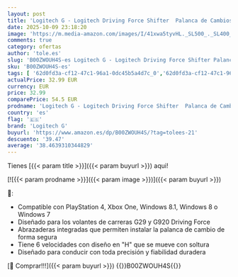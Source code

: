 ```yaml
---
layout: post
title: 'Logitech G - Logitech Driving Force Shifter  Palanca de Cambios Para Volante G29 y G920  Playstation 4  Alámbrico  Sin sistema operativo  Negro'
date: 2025-10-09 23:18:20
image: 'https://m.media-amazon.com/images/I/41xwa5tyvHL._SL500_._SL400_.jpg'
comments: true
category: ofertas
author: 'tole.es'
slug: 'B00ZWOUH4S-es Logitech G - Logitech Driving Force Shifter Palanca de...'
sku: 'B00ZWOUH4S-es'
tags: [ '62d0fd3a-cf12-47c1-96a1-0dc45b5a4d7c_0','62d0fd3a-cf12-47c1-96a1-0dc45b5a4d7c_3801','62d0fd3a-cf12-47c1-96a1-0dc45b5a4d7c_701','62d0fd3a-cf12-47c1-96a1-0dc45b5a4d7c_7201','Accessories  gaming','Arborist Merchandising Root','Hardware y juegos para PlayStation 4','Informática','Juegos y Accesorios para PC','Precios destacados en Informática','Self Service','Special Features Stores','Videojuegos','Volantes y joysticks','logitech g','playstation','🇪🇸', ]
actualPrice: 32.99 EUR
currency: EUR
price: 32.99
comparePrice: 54.5 EUR
prodname: 'Logitech G - Logitech Driving Force Shifter  Palanca de Cambios Para Volante G29 y G920  Playstation 4  Alámbrico  Sin sistema operativo  Negro'
country: 'es'
flag: '🇪🇸'
brand: 'Logitech G'
buyurl: 'https://www.amazon.es/dp/B00ZWOUH4S/?tag=tolees-21'
descuento: '39.47'
average: '38.4639310344829'
---
```


Tienes [{{< param title >}}]({{< param buyurl >}}) aqui!

[![{{< param prodname >}}]({{< param image >}})]({{< param buyurl >}})

🔎:

- Compatible con PlayStation 4, Xbox One, Windows 8.1, Windows 8 o Windows 7
- Diseñado para los volantes de carreras G29 y G920 Driving Force
- Abrazaderas integradas que permiten instalar la palanca de cambio de forma segura
- Tiene 6 velocidades con diseño en "H" que se mueve con soltura
- Diseñado para conducir con toda precisión y fiabilidad duradera

[🛒 Comprar!!!]({{< param buyurl >}})
{{<world>}}B00ZWOUH4S{{</world>}}
